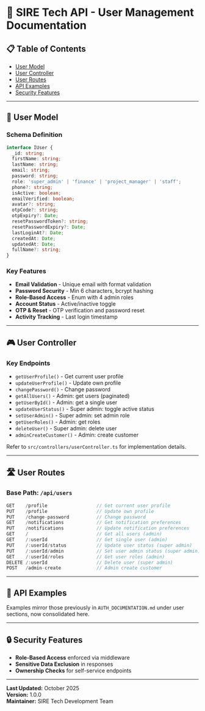 # 👥 SIRE Tech API - User Management Documentation

## 📋 Table of Contents
- [User Model](#user-model)
- [User Controller](#user-controller)
- [User Routes](#user-routes)
- [API Examples](#api-examples)
- [Security Features](#security-features)

---

## 👤 User Model

### Schema Definition
```typescript
interface IUser {
  _id: string;
  firstName: string;
  lastName: string;
  email: string;
  password: string;
  role: 'super_admin' | 'finance' | 'project_manager' | 'staff';
  phone?: string;
  isActive: boolean;
  emailVerified: boolean;
  avatar?: string;
  otpCode?: string;
  otpExpiry?: Date;
  resetPasswordToken?: string;
  resetPasswordExpiry?: Date;
  lastLoginAt?: Date;
  createdAt: Date;
  updatedAt: Date;
  fullName?: string;
}
```

### Key Features
- **Email Validation** - Unique email with format validation
- **Password Security** - Min 6 characters, bcrypt hashing
- **Role-Based Access** - Enum with 4 admin roles
- **Account Status** - Active/inactive toggle
- **OTP & Reset** - OTP verification and password reset
- **Activity Tracking** - Last login timestamp

---

## 🎮 User Controller

### Key Endpoints
- `getUserProfile()` - Get current user profile
- `updateUserProfile()` - Update own profile
- `changePassword()` - Change password
- `getAllUsers()` - Admin: get users (paginated)
- `getUserById()` - Admin: get a single user
- `updateUserStatus()` - Super admin: toggle active status
- `setUserAdmin()` - Super admin: set admin role
- `getUserRoles()` - Admin: get roles
- `deleteUser()` - Super admin: delete user
- `adminCreateCustomer()` - Admin: create customer

Refer to `src/controllers/userController.ts` for implementation details.

---

## 🛣️ User Routes

### Base Path: `/api/users`

```typescript
GET    /profile                  // Get current user profile
PUT    /profile                  // Update own profile
PUT    /change-password          // Change password
GET    /notifications            // Get notification preferences
PUT    /notifications            // Update notification preferences
GET    /                         // Get all users (admin)
GET    /:userId                  // Get single user (admin)
PUT    /:userId/status           // Update user status (super admin)
PUT    /:userId/admin            // Set user admin status (super admin)
GET    /:userId/roles            // Get user roles (admin)
DELETE /:userId                  // Delete user (super admin)
POST   /admin-create             // Admin create customer
```

---

## 📝 API Examples

Examples mirror those previously in `AUTH_DOCUMENTATION.md` under user sections, now consolidated here.

---

## 🔒 Security Features

- **Role-Based Access** enforced via middleware
- **Sensitive Data Exclusion** in responses
- **Ownership Checks** for self-service endpoints

---

**Last Updated:** October 2025  
**Version:** 1.0.0  
**Maintainer:** SIRE Tech Development Team


